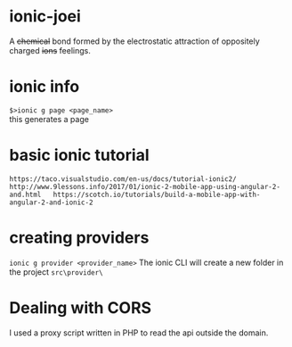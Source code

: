 # ionic-joei
A ~~chemical~~ bond formed by the electrostatic attraction of oppositely charged ~~ions~~ feelings.

# ionic info
`$>ionic g page <page_name>`  
this generates a page

# basic ionic tutorial
`
https://taco.visualstudio.com/en-us/docs/tutorial-ionic2/  
http://www.9lessons.info/2017/01/ionic-2-mobile-app-using-angular-2-and.html  
https://scotch.io/tutorials/build-a-mobile-app-with-angular-2-and-ionic-2
`

# creating providers
`ionic g provider <provider_name>`
The ionic CLI will create a new folder in the project ```src\provider\```   

# Dealing with CORS
I used a proxy script written in PHP to read the api outside the domain.

